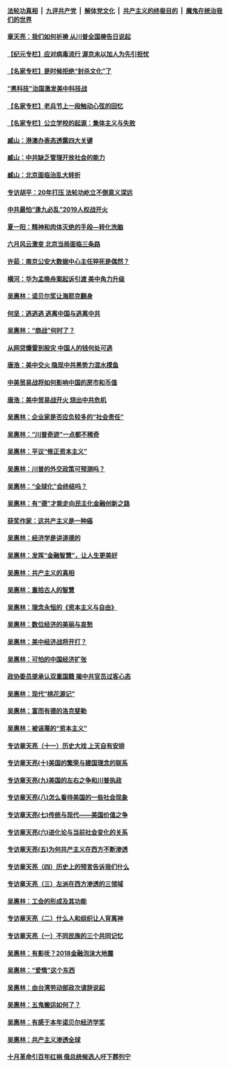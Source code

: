 

####  [法轮功真相](../../../../basic/blob/master/README.md?t=07042202) &nbsp;|&nbsp; [九评共产党](../../../../9ping.md/blob/master/README.md?t=07042202) &nbsp;|&nbsp; [解体党文化](../../../../jtdwh.md/blob/master/README.md?t=07042202)  &nbsp;|&nbsp; [共产主义的终极目的](../../../../gczydzjmd.md/blob/master/README.md?t=07042202) &nbsp;|&nbsp; [魔鬼在统治我们的世界](../../../../mgztzwmdsj.md/blob/master/README.md?t=07042202) 

#### [章天亮：我们如何祈祷 从川普全国祷告日说起](../pages/nsc423/n11944627.md?t=07042202) 

#### [【纪元专栏】应对病毒流行 渥京未以加人为先引担忧](../pages/nsc423/n11875714.md?t=07042202) 

#### [【名家专栏】是时候拒绝“封杀文化”了](../pages/nsc423/n11814093.md?t=07042202) 

#### [“黑科技”治国激发美中科技战](../pages/nsc423/n11638056.md?t=07042202) 

#### [【名家专栏】老兵节上一段触动心弦的回忆](../pages/nsc423/n11646016.md?t=07042202) 

#### [【名家专栏】公立学校的起源：集体主义与失败](../pages/nsc423/n11601833.md?t=07042202) 

#### [臧山：港澳办表态透露四大关键](../pages/nsc423/n11421628.md?t=07042202) 

#### [臧山：中共缺乏管理开放社会的能力](../pages/nsc423/n11407457.md?t=07042202) 

#### [臧山：北京面临治乱大转折](../pages/nsc423/n11406895.md?t=07042202) 

#### [专访胡平：20年打压 法轮功屹立不倒意义深远](../pages/nsc423/n11398800.md?t=07042202) 

#### [中共最怕“逢九必乱”2019人权战开火](../pages/nsc423/n11385248.md?t=07042202) 

#### [夏一阳：精神和肉体灭绝的手段—转化洗脑](../pages/nsc423/n11368250.md?t=07042202) 

#### [六月风云激变 北京当局面临三条路](../pages/nsc423/n11313668.md?t=07042202) 

#### [许茹：南京公安大数据中心主任猝死是偶然？](../pages/nsc423/n11064744.md?t=07042202) 

#### [横河：华为孟晚舟案起诉引渡 美中角力升级](../pages/nsc423/n11027230.md?t=07042202) 

#### [吴惠林：诺贝尔奖让海耶克翻身](../pages/nsc423/n10890049.md?t=07042202) 

#### [何坚：逃逃逃 逃离中国与逃离中共](../pages/nsc423/n10592891.md?t=07042202) 

#### [吴惠林：“商战”何时了？](../pages/nsc423/n10573558.md?t=07042202) 

#### [从网贷爆雷到股灾 中国人的钱何处可逃](../pages/nsc423/n10572800.md?t=07042202) 

#### [唐浩：美中交火 隐现中共黑势力混水摸鱼](../pages/nsc423/n10544040.md?t=07042202) 

#### [中美贸易战将如何影响中国的房市和币值](../pages/nsc423/n10543697.md?t=07042202) 

#### [唐浩：美中贸易战开火 烧出中共危机](../pages/nsc423/n10540126.md?t=07042202) 

#### [吴惠林：企业家是否应负较多的“社会责任”](../pages/nsc423/n10535022.md?t=07042202) 

#### [吴惠林：“川普奇迹”一点都不稀奇](../pages/nsc423/n10512808.md?t=07042202) 

#### [吴惠林：平议“修正资本主义”](../pages/nsc423/n10495724.md?t=07042202) 

#### [吴惠林：川普的外交政策可预测吗？](../pages/nsc423/n10462387.md?t=07042202) 

#### [吴惠林：“全球化”会终结吗？](../pages/nsc423/n10452838.md?t=07042202) 

#### [吴惠林：有“德”才能走向民主化金融创新之路](../pages/nsc423/n10432292.md?t=07042202) 

#### [获奖作家：这共产主义是一种癌](../pages/nsc423/n10431541.md?t=07042202) 

#### [吴惠林：经济学是讲道德的](../pages/nsc423/n10398014.md?t=07042202) 

#### [吴惠林：发挥“金融智慧”，让人生更美好](../pages/nsc423/n10375019.md?t=07042202) 

#### [吴惠林：共产主义的真相](../pages/nsc423/n10351394.md?t=07042202) 

#### [吴惠林：重拾古人的智慧](../pages/nsc423/n10337691.md?t=07042202) 

#### [吴惠林：理念永恒的《资本主义与自由》](../pages/nsc423/n10316274.md?t=07042202) 

#### [吴惠林：数位经济的美丽与哀愁](../pages/nsc423/n10292946.md?t=07042202) 

#### [吴惠林：美中经济战将开打？](../pages/nsc423/n10258825.md?t=07042202) 

#### [吴惠林：可怕的中国经济扩张](../pages/nsc423/n10219147.md?t=07042202) 

#### [政协委员提承认双重国籍 揭中共官员过客心态](../pages/nsc423/n10208809.md?t=07042202) 

#### [吴惠林：现代“桃花源记”](../pages/nsc423/n10185234.md?t=07042202) 

#### [吴惠林：富而有德的洛克斐勒](../pages/nsc423/n10142264.md?t=07042202) 

#### [吴惠林：被诬蔑的“资本主义”](../pages/nsc423/n10124816.md?t=07042202) 

#### [专访章天亮（十一）历史大戏 上天自有安排](../pages/nsc423/n10094905.md?t=07042202) 

#### [专访章天亮(十)美国的繁荣与建国理念的联系](../pages/nsc423/n10094899.md?t=07042202) 

#### [专访章天亮(九)美国的左右之争和川普执政](../pages/nsc423/n10094889.md?t=07042202) 

#### [专访章天亮(八)怎么看待美国的一些社会现象](../pages/nsc423/n10094857.md?t=07042202) 

#### [专访章天亮(七)传统与现代——美国价值之争](../pages/nsc423/n10093140.md?t=07042202) 

#### [专访章天亮(六)进化论与当前社会变化的关系](../pages/nsc423/n10092036.md?t=07042202) 

#### [专访章天亮(五)为何共产主义在西方不断渗透](../pages/nsc423/n10083620.md?t=07042202) 

#### [专访章天亮（四）历史上的预言告诉我们什么](../pages/nsc423/n10083606.md?t=07042202) 

#### [专访章天亮（三）左派在西方渗透的三领域](../pages/nsc423/n10081115.md?t=07042202) 

#### [吴惠林：工会的形成及其功能](../pages/nsc423/n10080633.md?t=07042202) 

#### [专访章天亮（二）什么人和组织让人背离神](../pages/nsc423/n10076637.md?t=07042202) 

#### [专访章天亮（一）不同民族的三个共同记忆](../pages/nsc423/n10074188.md?t=07042202) 

#### [吴惠林：有影呒？2018金融泡沫大地震](../pages/nsc423/n10040534.md?t=07042202) 

#### [吴惠林：“爱情”这个东西](../pages/nsc423/n10019423.md?t=07042202) 

#### [吴惠林：由台湾劳动部政次请辞说起](../pages/nsc423/n9979679.md?t=07042202) 

#### [吴惠林：五鬼搬运如何了？](../pages/nsc423/n9925338.md?t=07042202) 

#### [吴惠林：有感于本年诺贝尔经济学奖](../pages/nsc423/n9871883.md?t=07042202) 

#### [吴惠林：共产主义渗透全球](../pages/nsc423/n9812748.md?t=07042202) 

#### [十月革命引百年红祸 俄总统候选人吁下葬列宁](../pages/nsc423/n9810182.md?t=07042202) 

